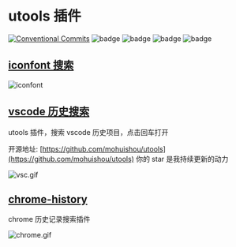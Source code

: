 # utools 插件

[![Conventional Commits](https://img.shields.io/badge/Conventional%20Commits-1.0.0-yellow.svg)](https://conventionalcommits.org)
![badge](https://github.com/mohuishou/utools/workflows/release/badge.svg)
![badge](https://github.com/mohuishou/utools/workflows/build%20chrome%20history/badge.svg)
![badge](https://github.com/mohuishou/utools/workflows/build%20iconfont/badge.svg)
![badge](https://github.com/mohuishou/utools/workflows/build%20vscode/badge.svg)

## [iconfont 搜索](./iconfont)

![iconfont](https://img01.sogoucdn.com/app/a/100520146/c15da82300e16dc195d21051142ba77e)

## [vscode 历史搜索](./vscode)

utools 插件，搜索 vscode 历史项目，点击回车打开

开源地址: [https://github.com/mohuishou/utools](https://github.com/mohuishou/utools) 你的 star 是我持续更新的动力

![vsc.gif](https://img02.sogoucdn.com/app/a/100520146/439c45794d604620e19e159a4af65d6b)

## [chrome-history](./chrome-history)

chrome 历史记录搜索插件

![chrome.gif](https://img04.sogoucdn.com/app/a/100520146/5f7db190cd38aa00ce1e5c44618d9b94)
